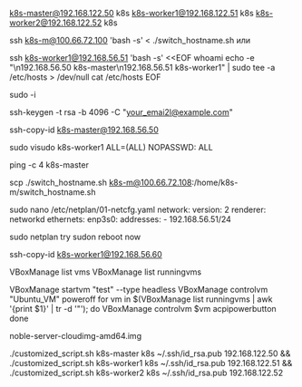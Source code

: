 ﻿k8s-master@192.168.122.50 k8s
k8s-worker1@192.168.122.51 k8s
k8s-worker2@192.168.122.52 k8s



ssh k8s-m@100.66.72.100 'bash -s' < ./switch_hostname.sh
или 

ssh k8s-worker1@192.168.56.51 'bash -s' <<EOF
whoami
echo -e "\n192.168.56.50 k8s-master\n192.168.56.51 k8s-worker1" | sudo tee -a /etc/hosts > /dev/null
cat /etc/hosts
EOF


sudo -i


ssh-keygen -t rsa -b 4096 -C "your_emai2l@example.com"

ssh-copy-id k8s-master@192.168.56.50

sudo visudo
k8s-worker1 ALL=(ALL) NOPASSWD: ALL

ping -c 4 k8s-master

scp ./switch_hostname.sh k8s-m@100.66.72.108:/home/k8s-m/switch_hostname.sh

sudo nano /etc/netplan/01-netcfg.yaml
network:
  version: 2
  renderer: networkd
  ethernets:
    enp3s0:
      addresses:
        - 192.168.56.51/24

sudo netplan try
sudon reboot now

ssh-copy-id k8s-worker1@192.168.56.60

VBoxManage list vms
VBoxManage list runningvms

VBoxManage startvm "test" --type headless
VBoxManage controlvm "Ubuntu_VM" poweroff
for vm in $(VBoxManage list runningvms | awk '{print $1}' | tr -d '"'); do
    VBoxManage controlvm $vm acpipowerbutton
done





noble-server-cloudimg-amd64.img

./customized_script.sh k8s-master k8s ~/.ssh/id_rsa.pub 192.168.122.50 && \
./customized_script.sh k8s-worker1 k8s ~/.ssh/id_rsa.pub 192.168.122.51 && \
./customized_script.sh k8s-worker2 k8s ~/.ssh/id_rsa.pub 192.168.122.52